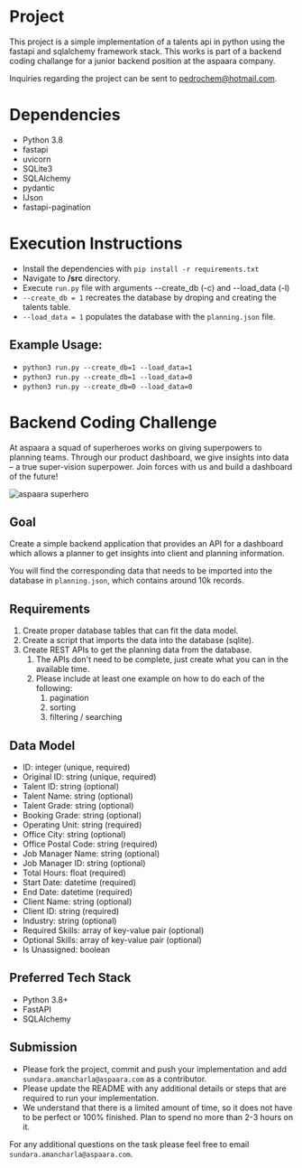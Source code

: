 # Project 
This project is a simple implementation of a talents api in python using the fastapi and sqlalchemy framework stack. This works is part of a backend coding challange for a junior backend position at the aspaara company.

Inquiries regarding the project can be sent to pedrochem@hotmail.com. 

# Dependencies
- Python 3.8
- fastapi 
- uvicorn
- SQLite3
- SQLAlchemy 
- pydantic 
- IJson 
- fastapi-pagination 

# Execution Instructions 
- Install the dependencies with `pip install -r requirements.txt`
- Navigate to **/src** directory.
- Execute `run.py` file with arguments --create_db (-c) and --load_data (-l)
- `--create_db = 1` recreates the database by droping and creating the talents table.
- `--load_data = 1` populates the database with the `planning.json` file. 

## Example Usage:
- `python3 run.py --create_db=1 --load_data=1`
- `python3 run.py --create_db=1 --load_data=0`
- `python3 run.py --create_db=0 --load_data=0`


# Backend Coding Challenge

At aspaara a squad of superheroes works on giving superpowers to planning teams.
Through our product dashboard, we give insights into data – a true super-vision
superpower. Join forces with us and build a dashboard of the future!

![aspaara superhero](aspaara_superhero.png)

## Goal

Create a simple backend application that provides an API for a dashboard which
allows a planner to get insights into client and planning information.

You will find the corresponding data that needs to be imported into the database
in `planning.json`, which contains around 10k records.

## Requirements

1. Create proper database tables that can fit the data model.
2. Create a script that imports the data into the database (sqlite).
3. Create REST APIs to get the planning data from the database.
    1. The APIs don't need to be complete, just create what you can in the
       available time.
    2. Please include at least one example on how to do each of the following:
        1. pagination
        2. sorting
        3. filtering / searching

## Data Model

* ID: integer (unique, required)
* Original ID: string (unique, required)
* Talent ID: string (optional)
* Talent Name: string (optional)
* Talent Grade: string (optional)
* Booking Grade: string (optional)
* Operating Unit: string (required)
* Office City: string (optional)
* Office Postal Code: string (required)
* Job Manager Name: string (optional)
* Job Manager ID: string (optional)
* Total Hours: float (required)
* Start Date: datetime (required)
* End Date: datetime (required)
* Client Name: string (optional)
* Client ID: string (required)
* Industry: string (optional)
* Required Skills: array of key-value pair (optional)
* Optional Skills: array of key-value pair (optional)
* Is Unassigned: boolean

## Preferred Tech Stack

* Python 3.8+
* FastAPI
* SQLAlchemy

## Submission

* Please fork the project, commit and push your implementation and add
  `sundara.amancharla@aspaara.com` as a contributor.
* Please update the README with any additional details or steps that are
  required to run your implementation.
* We understand that there is a limited amount of time, so it does not have to
  be perfect or 100% finished. Plan to spend no more than 2-3 hours on it.

For any additional questions on the task please feel free to email
`sundara.amancharla@aspaara.com`.
